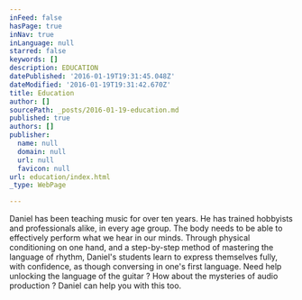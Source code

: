 ```yaml
---
inFeed: false
hasPage: true
inNav: true
inLanguage: null
starred: false
keywords: []
description: EDUCATION
datePublished: '2016-01-19T19:31:45.048Z'
dateModified: '2016-01-19T19:31:42.670Z'
title: Education
author: []
sourcePath: _posts/2016-01-19-education.md
published: true
authors: []
publisher:
  name: null
  domain: null
  url: null
  favicon: null
url: education/index.html
_type: WebPage

---
```

Daniel has been teaching music for over ten years.  He has trained hobbyists and professionals alike, in every age group.  The body needs to be able to effectively perform what we hear in our minds.  Through physical conditioning on one hand, and a step-by-step method of mastering the language of rhythm, Daniel's students learn to express themselves fully, with confidence, as though conversing in one's first language. Need help unlocking the language of the guitar ? How about the mysteries of audio production ? Daniel can help you with this too.